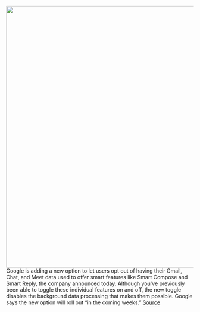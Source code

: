 <img src='https://cdn.vox-cdn.com/thumbor/CL1hyVp0ceVn6VSlIrP4W6IJGOI=/0x0:1320x880/1200x800/filters:focal(555x335:765x545)/cdn.vox-cdn.com/uploads/chorus_image/image/67798829/newgmaillogo.0.jpg' width='700px' /><br/>
Google is adding a new option to let users opt out of having their Gmail, Chat, and Meet data used to offer smart features like Smart Compose and Smart Reply, the company announced today. Although you've previously been able to toggle these individual features on and off, the new toggle disables the background data processing that makes them possible. Google says the new option will roll out “in the coming weeks.”
<a href='https://www.theverge.com/2020/11/16/21569599/google-gmail-meet-chat-personal-data-toggle-privacy'> Source <a/>